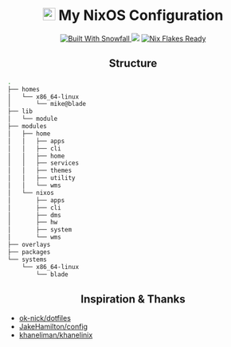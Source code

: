 <div align="center">
  <h1>
   <img src="https://nixos.org/logo/nixos-logo-only-hires.png" height="25" /> My NixOS Configuration </a>
  </h1>
</div>

<p align="center">
  <a href="https://github.com/snowfallorg/lib" target="_blank">
 <img alt="Built With Snowfall" src="https://img.shields.io/static/v1?logoColor=d8dee9&label=Built%20With&labelColor=5e81ac&message=Snowfall&color=d8dee9&style=for-the-badge">
</a>
 <a href="https://github.com/mardukpill/dotties/commits"><img src="https://img.shields.io/github/last-commit/mardukpill/dotties?colorA=363a4f&colorB=f5a97f&style=for-the-badge"></a>
  <a href="https://wiki.nixos.org/wiki/Flakes" target="_blank">
 <img alt="Nix Flakes Ready" src="https://img.shields.io/static/v1?logo=nixos&logoColor=d8dee9&label=Nix%20Flakes&labelColor=5e81ac&message=Ready&color=d8dee9&style=for-the-badge">
</a>
</p>

<h2 align="center">
  Structure
</h2>

```bash
.
├── homes
│   └── x86_64-linux
│       └── mike@blade
├── lib
│   └── module
├── modules
│   ├── home
│   │   ├── apps
│   │   ├── cli
│   │   ├── home
│   │   ├── services
│   │   ├── themes
│   │   ├── utility
│   │   └── wms
│   └── nixos
│       ├── apps
│       ├── cli
│       ├── dms
│       ├── hw
│       ├── system
│       └── wms
├── overlays
├── packages
└── systems
    └── x86_64-linux
        └── blade
```

<h2 align="center">
  Inspiration & Thanks
</h2>

- [ok-nick/dotfiles](https://github.com/ok-nick/dotfiles)
- [JakeHamilton/config](https://github.com/jakehamilton/config)
- [khaneliman/khanelinix](https://github.com/khaneliman/khanelinix)
